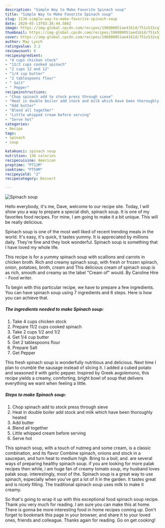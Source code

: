 ```yaml
---
description: "Simple Way to Make Favorite Spinach soup"
title: "Simple Way to Make Favorite Spinach soup"
slug: 1136-simple-way-to-make-favorite-spinach-soup
date: 2020-05-13T03:38:44.586Z
image: https://img-global.cpcdn.com/recipes/196000051ae4161d/751x532cq70/spinach-soup-recipe-main-photo.jpg
thumbnail: https://img-global.cpcdn.com/recipes/196000051ae4161d/751x532cq70/spinach-soup-recipe-main-photo.jpg
cover: https://img-global.cpcdn.com/recipes/196000051ae4161d/751x532cq70/spinach-soup-recipe-main-photo.jpg
author: May Lynch
ratingvalue: 3.2
reviewcount: 6
recipeingredient:
- "4 cups chicken stock"
- "11/2 cups cooked spinach"
- "2 cups 12 and 12"
- "1/4 cup butter"
- "2 tablespoons flour"
- " Salt"
- " Pepper"
recipeinstructions:
- "Chop spinach add to stock press through sieve"
- "Heat in double boiler add stock and milk which have been thoroughly heated"
- "Add butter"
- "Blend all together"
- "Little whipped cream before serving"
- "Serve hot"
categories:
- Recipe
tags:
- spinach
- soup

katakunci: spinach soup 
nutrition: 136 calories
recipecuisine: American
preptime: "PT12M"
cooktime: "PT59M"
recipeyield: "2"
recipecategory: Dessert

---
```



![Spinach soup](https://img-global.cpcdn.com/recipes/196000051ae4161d/751x532cq70/spinach-soup-recipe-main-photo.jpg)

Hello everybody, it's me, Dave, welcome to our recipe site. Today, I will show you a way to prepare a special dish, spinach soup. It is one of my favorites food recipes. For mine, I am going to make it a bit unique. This will be really delicious.

Spinach soup is one of the most well liked of recent trending meals in the world. It's easy, it's quick, it tastes yummy. It is appreciated by millions daily. They're fine and they look wonderful. Spinach soup is something that I have loved my whole life.

This recipe is for a yummy spinach soup with scallions and carrots in chicken broth. Rich and creamy spinach soup, with fresh or frozen spinach, onion, potatoes, broth, cream and This delicious cream of spinach soup is as rich, smooth and creamy as the label &#34;Cream of&#34; would. By Caroline Hire - Food writer.


To begin with this particular recipe, we have to prepare a few ingredients. You can have spinach soup using 7 ingredients and 6 steps. Here is how you can achieve that.

<!--inarticleads1-->

##### The ingredients needed to make Spinach soup:

1. Take 4 cups chicken stock
1. Prepare 11/2 cups cooked spinach
1. Take 2 cups 1/2 and 1/2
1. Get 1/4 cup butter
1. Get 2 tablespoons flour
1. Prepare  Salt
1. Get  Pepper


This fresh spinach soup is wonderfully nutritious and delicious. Next time I plan to crumble the sausage instead of slicing it. I added a cubed potato and seasoned it with garlic pepper. Inspired by Greek avgolemono, this recipe yields a creamy, comforting, bright bowl of soup that delivers everything we want when feeling a little. 

<!--inarticleads2-->

##### Steps to make Spinach soup:

1. Chop spinach add to stock press through sieve
1. Heat in double boiler add stock and milk which have been thoroughly heated
1. Add butter
1. Blend all together
1. Little whipped cream before serving
1. Serve hot


This spinach soup, with a touch of nutmeg and some cream, is a classic combination, and its flavor Combine spinach, onions and stock in a saucepan, and turn heat to medium high. Bring to a boil, and. are several ways of preparing healthy spinach soup. if you are looking for more palak recipes then while, i am huge fan of creamy tomato soup, my husband loves palak soup. interestingly, most of the. Spinach soup is a great way to use spinach, especially when you&#39;ve got a lot of it in the garden. It tastes great and is nicely filling. The traditional spinach soup uses milk to make it creamy. 

So that's going to wrap it up with this exceptional food spinach soup recipe. Thank you very much for reading. I am sure you can make this at home. There is gonna be more interesting food in home recipes coming up. Don't forget to bookmark this page in your browser, and share it to your loved ones, friends and colleague. Thanks again for reading. Go on get cooking!
